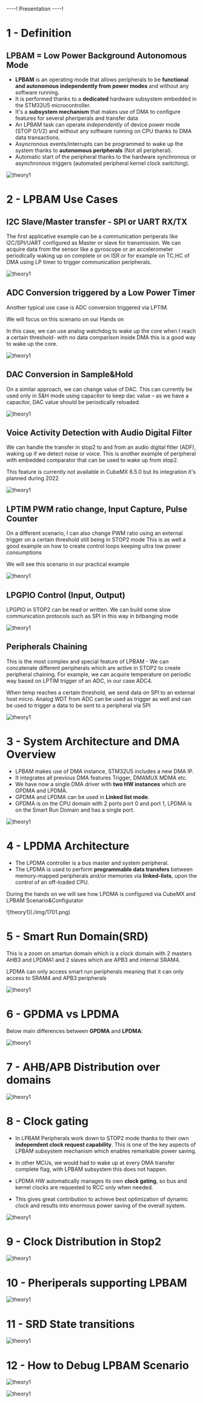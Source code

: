 ----!
Presentation
----!

# 1 - Definition 
## LPBAM = Low Power Background Autonomous Mode

- **LPBAM** is an operating mode that allows peripherals to be **functional and autonomous independently from power modes** and without any software running.
- It is performed thanks to a **dedicated** hardware subsystem embedded in the STM32U5 microcontroller.
- It's a **subsystem mechanism** that makes use of DMA to configure features for several pheriperals and transfer data
- An LPBAM task can operate *independently* of device power mode (STOP 0/1/2) and without any software running on CPU thanks to DMA data transactions.
- Asyncronous events/interrupts can be programmed to wake up the system thanks to **autonomous peripherals** (Not all peripheral).
- Automatic start of the peripheral thanks to the hardware synchronous or asynchronous triggers (automated peripheral kernel clock switching).

![theory1](./img/01.png)



# 2 - LPBAM Use Cases
## I2C Slave/Master transfer - SPI or UART RX/TX

The first applicative example can be a communication periperals like I2C/SPI/UART configured as Master or slave for transmission.
We can acquire data from the sensor like a gyroscope or an accelerometer periodically waking up on complete or on ISR or for example on TC,HC of DMA using LP timer to trigger communication peripherals.

![theory1](./img/02.png)


## ADC Conversion triggered by a Low Power Timer
Another typical use case is ADC conversion triggered via LPTIM.

<ainfo>
 We will focus on this scenario on our Hands on
</ainfo>

<p>


</p>


In this case, we can use analog watchdog to wake up the core when I reach a certain threshold- with no data comparison inside DMA this is a good way to wake up the core.

![theory1](./img/03.png)

## DAC Conversion in Sample&Hold
On a similar approach, we can change value of DAC.
This can currently be used only in S&H mode using capacitor to keep dac value – as we have a capacitor, DAC value should be periodically reloaded.


![theory1](./img/040405.png)


## Voice Activity Detection with Audio Digital Filter
We can handle the transfer in stop2 to and from an audio digital filter (ADF),  waking up if we detect noise or voice.
This is another example of peripheral with embedded comparator that can be used to wake up from stop2.

<ainfo>
This feature is currently not available in CubeMX 6.5.0 but its integration it's planned during 2022
</ainfo>

![theory1](./img/04.png)


## LPTIM PWM ratio change, Input Capture, Pulse Counter
On a different scenario, I can also change PWM ratio using an external trigger on a certain threshold still being in STOP2 mode
This is as well a good example on how to create control loops keeping ultra low power consumptions

<info>
We will see this scenario in our practical example
</info>

![theory1](./img/06.png)


## LPGPIO Control (Input, Output)
LPGPIO in STOP2 can be read or written. We can build some slow communication protocols such as SPI in this way in bitbanging mode

![theory1](./img/07.png)

## Peripherals Chaining
This is the most complex and special feature of LPBAM - We can concatenate different peripherals which are active in STOP2 to create peripheral chaining.
For example, we can acquire temperature on periodic way based on LPTIM trigger of an ADC, in our case ADC4.

When temp reaches a certain threshold, we send data on SPI to an external host micro.
Analog WDT from ADC can be used as trigger as well and can be used to trigger a data to be sent to a peripheral via SPI

![theory1](./img/08.png)


# 3 - System Architecture and DMA Overview
- LPBAM makes use of DMA instance, STM32U5 includes a new DMA IP.
- It integrates all previous DMA features Trigger, DMAMUX MDMA etc.
- We have now a single DMA driver with **two HW instances** which are GPDMA and LPDMA.
- GPDMA and LPDMA can be used in **Linked list mode**.
- GPDMA is on the CPU domain with 2 ports port 0 and port 1, LPDMA is on the Smart Run Domain and has a single port.

![theory1](./img/13.png)

# 4 - LPDMA Architecture

- The LPDMA controller is a bus master and system peripheral.
- The LPDMA is used to perform **programmable data transfers** between memory-mapped peripherals and/or memories via **linked-lists**, upon the control of an off-loaded CPU.

<ainfo>
During the hands on we will see how LPDMA is configured via CubeMX and LPBAM Scenario&Configurator
</ainfo>

<p>

</p>
![theory1](./img/1701.png)

# 5 - Smart Run Domain(SRD)
This is a zoom on smartun domain which is a clock domain with 2 masters AHB3 and LPDMA1 and 2 slaves which are APB3 and internal SRAM4.

<p>


</p>

<ainfo>
LPDMA can only access smart run peripherals meaning that it can only access to SRAM4 and APB3 peripherals
</ainfo>


<p>


</p>

![theory1](./img/10.png)

# 6 - GPDMA vs LPDMA
Below main differences between **GPDMA** and **LPDMA**:

![theory1](./img/27.png)

# 7 - AHB/APB Distribution over domains
![theory1](./img/20.png)

# 8 - Clock gating

- In LPBAM Peripherals work down to STOP2 mode thanks to their own **independent clock request capability**. 
This is one of the key aspects of LPBAM subsystem mechanism which enables remarkable power saving.

- In other MCUs, we would had to wake up at every DMA transfer complete flag, with LPBAM subsystem this does not happen.
  
- LPDMA HW automatically manages its own **clock gating**, so bus and kernel clocks are requested to RCC only when needed.
  
- This gives great contribution to achieve best optimization of dynamic clock and results into enormous power saving of the overall system.

![theory1](./img/16.png)


# 9 - Clock Distribution in Stop2

![theory1](./img/18.png)

# 10 - Pheriperals supporting LPBAM

![theory1](./img/19.png)

# 11 - SRD State transitions

![theory1](./img/21212.png)

# 12 - How to Debug LPBAM Scenario

![theory1](./img/25.png)

![theory1](./img/22.png)

